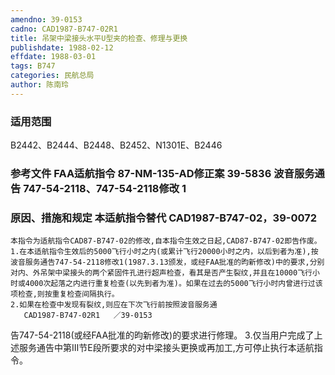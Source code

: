 ```yaml
---
amendno: 39-0153
cadno: CAD1987-B747-02R1
title: 吊架中梁接头水平U型夹的检查、修理与更换
publishdate: 1988-02-12
effdate: 1988-03-01
tags: B747
categories: 民航总局
author: 陈南玲
---
```


### 适用范围 
B2442、B2444、B2448、B2452、N1301E、B2446

<!--more-->
### 参考文件    FAA适航指令 87-NM-135-AD修正案 39-5836 波音服务通告 747-54-2118、747-54-2118修改 1 

### 原因、措施和规定 本适航指令替代 CAD1987-B747-02，39-0072 
    本指令为适航指令CAD87-B747-02的修改,自本指令生效之日起,CAD87-B747-02即告作废。 
    1.在本适航指令生效后的5000飞行小时之内(或累计飞行20000小时之内，以后到者为准),按波音服务通告747-54-2118修改1(1987.3.13颁发，或经FAA批准的昀新修改)中的要求,分别对内、外吊架中梁接头的两个紧固件孔进行超声检查，看其是否产生裂纹,并且在10000飞行小时或4000次起落之内进行重复检查(以先到者为准)。如果在过去的5000飞行小时内曾进行过该项检查,则按重复检查间隔执行。 
    2.如果在检查中发现有裂纹,则应在下次飞行前按照波音服务通
       CAD1987-B747-02R1   ／39-0153 
告747-54-2118(或经FAA批准的昀新修改)的要求进行修理。 
    3.仅当用户完成了上述服务通告中第Ⅲ节E段所要求的对中梁接头更换或再加工,方可停止执行本适航指令。    
